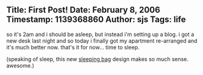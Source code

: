 Title: First Post!
Date: February 8, 2006
Timestamp: 1139368860
Author: sjs
Tags: life
----

so it's 2am and i should be asleep, but instead i'm setting up a blog. i got a new desk last night and so today i finally got my apartment re-arranged and it's much better now. that's it for now... time to sleep.

(speaking of sleep, this new <a href="http://www.musuchouse.com/">sleeping bag</a> design makes so much sense. awesome.)
